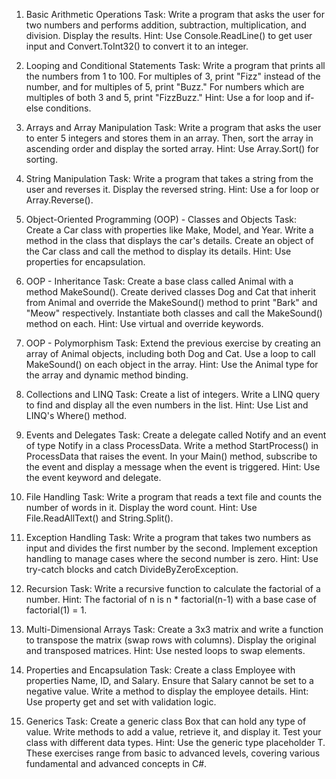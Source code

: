 1. Basic Arithmetic Operations
Task: Write a program that asks the user for two numbers and performs addition, subtraction, multiplication, and division. Display the results.
Hint: Use Console.ReadLine() to get user input and Convert.ToInt32() to convert it to an integer.



2. Looping and Conditional Statements
Task: Write a program that prints all the numbers from 1 to 100. For multiples of 3, print "Fizz" instead of the number, and for multiples of 5, print "Buzz." For numbers which are multiples of both 3 and 5, print "FizzBuzz."
Hint: Use a for loop and if-else conditions.


3. Arrays and Array Manipulation
Task: Write a program that asks the user to enter 5 integers and stores them in an array. Then, sort the array in ascending order and display the sorted array.
Hint: Use Array.Sort() for sorting.



4. String Manipulation
Task: Write a program that takes a string from the user and reverses it. Display the reversed string.
Hint: Use a for loop or Array.Reverse().



5. Object-Oriented Programming (OOP) - Classes and Objects
Task: Create a Car class with properties like Make, Model, and Year. Write a method in the class that displays the car's details. Create an object of the Car class and call the method to display its details.
Hint: Use properties for encapsulation.


6. OOP - Inheritance
Task: Create a base class called Animal with a method MakeSound(). Create derived classes Dog and Cat that inherit from Animal and override the MakeSound() method to print "Bark" and "Meow" respectively. Instantiate both classes and call the MakeSound() method on each.
Hint: Use virtual and override keywords.


7. OOP - Polymorphism
Task: Extend the previous exercise by creating an array of Animal objects, including both Dog and Cat. Use a loop to call MakeSound() on each object in the array.
Hint: Use the Animal type for the array and dynamic method binding.



8. Collections and LINQ
Task: Create a list of integers. Write a LINQ query to find and display all the even numbers in the list.
Hint: Use List<int> and LINQ's Where() method.


9. Events and Delegates
Task: Create a delegate called Notify and an event of type Notify in a class ProcessData. Write a method StartProcess() in ProcessData that raises the event. In your Main() method, subscribe to the event and display a message when the event is triggered.
Hint: Use the event keyword and delegate.


10. File Handling
Task: Write a program that reads a text file and counts the number of words in it. Display the word count.
Hint: Use File.ReadAllText() and String.Split().


11. Exception Handling
Task: Write a program that takes two numbers as input and divides the first number by the second. Implement exception handling to manage cases where the second number is zero.
Hint: Use try-catch blocks and catch DivideByZeroException.


12. Recursion
Task: Write a recursive function to calculate the factorial of a number.
Hint: The factorial of n is n * factorial(n-1) with a base case of factorial(1) = 1.


13. Multi-Dimensional Arrays
Task: Create a 3x3 matrix and write a function to transpose the matrix (swap rows with columns). Display the original and transposed matrices.
Hint: Use nested loops to swap elements.


14. Properties and Encapsulation
Task: Create a class Employee with properties Name, ID, and Salary. Ensure that Salary cannot be set to a negative value. Write a method to display the employee details.
Hint: Use property get and set with validation logic.


15. Generics
Task: Create a generic class Box<T> that can hold any type of value. Write methods to add a value, retrieve it, and display it. Test your class with different data types.
Hint: Use the generic type placeholder T.
These exercises range from basic to advanced levels, covering various fundamental and advanced concepts in C#.